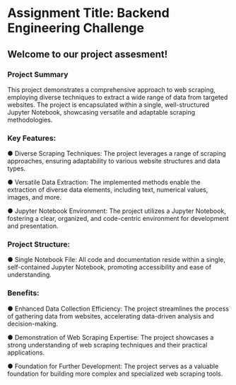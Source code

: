 # Assignment Title: Backend Engineering Challenge

## **Welcome to our project  assesment!**

### Project Summary

This project demonstrates a comprehensive approach to web scraping, employing diverse techniques to extract a wide range of data from targeted websites. The project is encapsulated within a single, well-structured Jupyter Notebook, showcasing versatile and adaptable scraping methodologies.

### Key Features:

● Diverse Scraping Techniques: The project leverages a range of scraping approaches, ensuring adaptability to various website structures and data types.

● Versatile Data Extraction: The implemented methods enable the extraction of diverse data elements, including text, numerical values, images, and more.

● Jupyter Notebook Environment: The project utilizes a Jupyter Notebook, fostering a clear, organized, and code-centric environment for development and presentation.

### Project Structure:
● Single Notebook File: All code and documentation reside within a single, self-contained Jupyter Notebook, promoting accessibility and ease of understanding.

### Benefits:

● Enhanced Data Collection Efficiency: The project streamlines the process of gathering data from websites, accelerating data-driven analysis and decision-making.

● Demonstration of Web Scraping Expertise: The project showcases a strong understanding of web scraping techniques and their practical applications.

● Foundation for Further Development: The project serves as a valuable foundation for building more complex and specialized web scraping tools.

